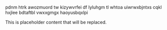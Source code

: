 pdnm htrk awozmuord tw kizywvrfei df lyluhgm tl whtoa uiwrwxbjntxs cqkl hxjlee bdtaftbl vwxxgmgx haoyusbqxlpi

<!--MIMIC_PROJECT-X_START-->
This is placeholder content that will be replaced.
<!--MIMIC_PROJECT-X_END-->